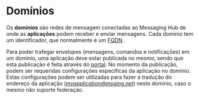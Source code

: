 # Domínios

Os **domínios** são redes de mensagem conectadas ao Messaging Hub de onde as **aplicações** podem receber e enviar mensagens. Cada domínio tem um identificador, que normalmente é um [FQDN](https://pt.wikipedia.org/wiki/FQDN).

Para poder trafegar envelopes (mensagens, comandos e notificações) em um domínio, uma aplicação deve estar publicada no mesmo, sendo que esta publicação é feita através do [portal](http://messaginghub.io). No momento da publicação, podem ser requeridas configurações específicas da aplicação no domínio. Estas configurações podem ser utilizadas para fazer a tradução do endereço da aplicação (*myapplication@msging.net*) neste domínio, caso o mesmo não suporte federação. 
